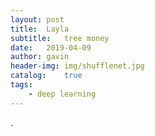 ```yaml
---
layout: post
title:  Layla
subtitle:   tree money
date:   2019-04-09
author: gavin
header-img: img/shufflenet.jpg
catalog:    true
tags:
    - deep learning
---
```

.









